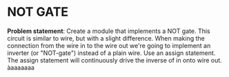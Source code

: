 # NOT GATE
**Problem statement**: Create a module that implements a NOT gate.
This circuit is similar to wire, but with a slight difference. When making the connection from the wire in to the wire out we're going to implement an inverter (or "NOT-gate") instead of a plain wire.
Use an assign statement. The assign statement will continuously drive the inverse of in onto wire out.
àaaaaaaa